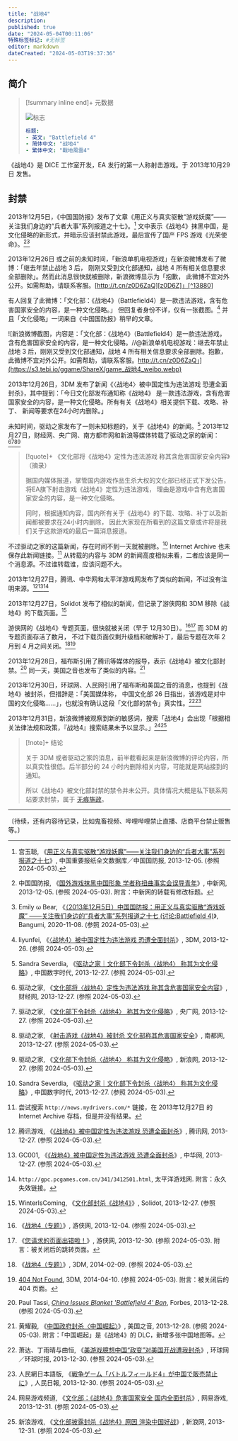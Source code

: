 ```yaml
---
title: "战地4"
description:
published: true
date: "2024-05-04T00:11:06"
特殊标签标记: #无标签
editor: markdown
dateCreated: "2024-05-03T19:37:36"
---
```


## 简介

> [!summary inline end]+ 元数据
>
> ![标志](https://s3.tebi.io/ggame/ShareX/game_战地4_logo.webp "https://www.steamgriddb.com/logo/2405")
>
> ```yaml
> 标题:
> - 英文: "Battlefield 4"
> - 简体中文: "战地4"
> - 繁体中文: "戰地風雲4"
> ```

《战地4》是 DICE 工作室开发，EA 发行的第一人称射击游戏。于 2013年10月29日 发售。

## 封禁

2013年12月5日，《中国国防报》发布了文章《用正义与真实驱散“游戏妖魔”——关注我们身边的“兵者大事”系列报道之十七》。[^yTmJM]
文中表示《战地4》抹黑中国，是文化侵略的新形式，并暗示应该封禁此游戏，最后宣传了国产 FPS 游戏《光荣使命》。[^85502][^18272]

[^yTmJM]: 宫玉聪, 《[用正义与真实驱散“游戏妖魔”——关注我们身边的“兵者大事”系列报道之十七](https://web.archive.org/web/20150923205303/http://www.cnki.net/KCMS/detail/detail.aspx?QueryID=13&CurRec=3&dbcode=CCND&dbname=CCNDLAST2014&filename=CGFB201312050030&urlid=&yx=&uid=WEEvREcwSlJHSldTTGJhYlN6VVhtcEJkU0JCREJQR3FhTzFuV3lMSlh0MFFEcGczKzI3Y1dFOFVlYnlqQ1NZaTJnaz0=$9A4hF_YAuvQ5obgVAqNKPCYcEjKensW4IQMovwHtwkF4VYPoHbKxJw!!&v=MjU5OTBHNEg5TE5yWTlBWk9zTURCTkt1aGRobmo5OFRuanFxeGRFZU1PVUtyaWZadUp2SGl2blVML0xJbDRTSmlyTmJM)》, 中国重要报纸全文数据库／中国国防报, 2013-12-05. (参照 2024-05-03).

[^85502]: 中国国防报, 《[国外游戏抹黑中国形象 学者称扭曲事实会误导青年](https://web.archive.org/web/20240503115039/https://www.chinanews.com.cn/mil/2013/12-05/5585502.shtml)》, 中新网, 2013-12-05. (参照 2024-05-03). 附言：中新网的转载有修改标题。

[^18272]: Emily ω Bear, 《[（2013年12月5日）中国国防报：用正义与真实驱散“游戏妖魔” ——关注我们身边的“兵者大事”系列报道之十七 (讨论:Battlefield 4)](https://web.archive.org/web/20220113165728/https://bangumi.tv/subject/topic/18272)》, Bangumi, 2020-11-08. (参照 2024-05-03).

2013年12月26日 或之前的未知时间，「新浪单机电视游戏」在新浪微博发布了微博：「继去年禁止战地 3 后，
刚刚又受到文化部通知，战地 4 所有相关信息要求全部删除」。然而此消息很快就被删除，新浪微博显示为「抱歉，
此微博不宜对外公开。如需帮助，请联系客服。[http://t.cn/z0D6ZaQ][z0D6Z]」[^13880]

[z0D6Z]: https://web.archive.org/web/20120212090017/http://help.weibo.com/self/query?typeid=1034 "单纯是联系新浪微博客服的页面。"

[^13880]: liyunfei, 《[〈战地4〉被中国定性为违法游戏 恐遭全面封杀](https://web.archive.org/web/20131228214413/http://www.3dmgame.com/news/201312/2313880.html)》, 3DM, 2013-12-26. (参照 2024-05-03).

有人回复了此微博：「文化部：《战地4》（Battlefield4）是一款违法游戏，含有危害国家安全的内容，是一种文化侵略。」
但回复者身份不详，仅有一张截图。[^13880] 并且「文化侵略」一词来自《中国国防报》稍早的文章。

![新浪微博截图，内容是：「文化部：《战地4》（Battlefield4）是一款违法游戏，含有危害国家安全的内容，是一种文化侵略。//@新浪单机电视游戏：继去年禁止战地 3 后，刚刚又受到文化部通知，战地 4 所有相关信息要求全部删除。抱歉，此微博不宜对外公开。如需帮助，请联系客服。http://t.cn/z0D6ZaQ」](https://s3.tebi.io/ggame/ShareX/game_战地4_weibo.webp)

2013年12月26日，3DM 发布了新闻《〈战地4〉被中国定性为违法游戏 恐遭全面封杀》，其中提到：「今日文化部发布通知称《战地4》
是一款违法游戏，含有危害国家安全的内容，是一种文化侵略。所有有关《战地4》相关提供下载、攻略、补丁、
新闻等要求在24小时内删除。」

未知时间，驱动之家发布了一则未知标题的，关于《战地4》的新闻。[^27339]
2013年12月27日，财经网、央广网、南方都市网和新浪等媒体转载了驱动之家的新闻：[^44517][^11206][^39892][^47115]

[^27339]: Sandra Severdia, 《[驱动之家｜文化部下令封杀〈战地4〉 称其为文化侵略](https://web.archive.org/web/20220528031953/https://chinadigitaltimes.net/chinese/327339.html)》, 中国数字时代, 2013-12-27. (参照 2024-05-03).

[^44517]: 驱动之家, 《[文化部将〈战地4〉定性为违法游戏 称其含危害国家安全内容](https://web.archive.org/web/20131229043347/http://tech.caijing.com.cn/2013-12-27/113744517.html)》, 财经网, 2013-12-27. (参照 2024-05-03).

[^11206]: 驱动之家, 《[文化部下令封杀〈战地4〉 称其为文化侵略](https://web.archive.org/web/20240503123743/https://hn.cnr.cn/hngbwh/201312/t20131227_514511206.shtml)》, 央广网, 2013-12-27. (参照 2024-05-03).

[^39892]: 驱动之家, 《[射击游戏《战地4》被封杀 文化部称其危害国家安全](https://web.archive.org/web/20140105025141/http://news.nandu.com/html/201312/27/639892.html)》, 南都网, 2013-12-27. (参照 2024-05-03).

[^47115]: 驱动之家, 《[文化部下令封杀〈战地4〉 称其为文化侵略](https://web.archive.org/web/20150524092626/http://tech.sina.com.cn/it/2013-12-27/11299047115.shtml)》, 新浪网, 2013-12-27. (参照 2024-05-03).

> [!quote]+ 《文化部将《战地4》定性为违法游戏 称其含危害国家安全内容》（摘录）
>
> 据国内媒体报道，掌管国内游戏作品生杀大权的文化部已经正式下发公告，将EA旗下射击游戏《战地4》定性为违法游戏，
> 理由是游戏中含有危害国家安全的内容，是一种文化侵略。
>
> 同时，根据通知内容，国内所有关于《战地4》的下载、攻略、补丁以及新闻都被要求在24小时内删除，
> 因此大家现在所看到的这篇文章或许将是我们关于这款游戏的最后一篇消息报道。

不过驱动之家的这篇新闻，存在时间不到一天就被删除。[^27339] Internet Archive 也未保存此新闻链接。[^link]
从转载的内容与 3DM 的新闻高度相似来看，二者应该是同一个消息源。不过谁转载谁，应该问题不大。

[^link]: 尝试搜索 `http://news.mydrivers.com/*` 链接，在 2013年12月27日 的 Internet Archive 存档，但是并没有结果。

2013年12月27日，腾讯、中华网和太平洋游戏网发布了类似的新闻，不过没有注明来源。[^01740][^48005][^12501]

[^01740]: 腾讯游戏, 《[《战地4》被中国定性为违法游戏 恐遭全面封杀](https://web.archive.org/web/20131230044047/http://games.qq.com/a/20131227/001740.htm)》, 腾讯网, 2013-12-27. (参照 2024-05-03).

[^48005]: GC001, 《[《战地4》被中国定性为违法游戏 恐遭全面封杀](https://web.archive.org/web/20131231082727/http://game.china.com/pcgame/news/444/20131227/18248005.html)》, 中华网, 2013-12-27. (参照 2024-05-03).

[^12501]: `http://gpc.pcgames.com.cn/341/3412501.html`, 太平洋游戏网. 附言：永久失效链接。

2013年12月27日，Solidot 发布了相似的新闻，但记录了游侠网和 3DM 移除《战地4》的下载页面。[^37798]

[^37798]: WinterIsComing, 《[文化部封杀《战地4》](https://web.archive.org/web/20181218220652/https://www.solidot.org/story?sid=37798)》, Solidot, 2013-12-27. (参照 2024-05-03).

游侠网的《战地4》专题页面，很快就被关闭（早于 12月30日）。[^ali04][^ali30] 而 3DM 的专题页面存活了数月，
不过下载页面仅剩升级档和破解补丁，最后专题在次年 2 月到 4 月之间关闭。[^3dm09][^3dm10]

[^ali04]: 《[战地4（专题）](https://web.archive.org/web/20131204203846/http://www.ali213.net/zt/Battlefield4/)》, 游侠网, 2013-12-04. (参照 2024-05-03).

[^ali30]: 《[您请求的页面出错啦！](https://web.archive.org/web/20131230102036/http://www.ali213.net:80/zt/battlefield4)》, 游侠网, 2013-12-30. (参照 2024-05-03). 附言：被关闭后的跳转页面。

[^3dm09]: 《[战地4（专题）](https://web.archive.org/web/20140209005217/http://www.3dmgame.com/games/battlefield4/)》, 3DM, 2014-02-09. (参照 2024-05-03).

[^3dm10]: [404 Not Found](https://web.archive.org/web/20140410195702/http://www.3dmgame.com/games/battlefield4/), 3DM, 2014-04-10. (参照 2024-05-03). 附言：被关闭后的 404 页面。

2013年12月28日，福布斯引用了腾讯等媒体的报导，表示《战地4》被文化部封禁。[^215] 同一天，美国之音也发布了类似的内容。[^132]

[^215]: Paul Tassi, _[China Issues Blanket 'Battlefield 4' Ban](https://web.archive.org/web/20221103172215/http://www.forbes.com/sites/insertcoin/2013/12/28/china-issues-blanket-battlefield-4-ban/)_, Forbes, 2013-12-28. (参照 2024-05-03).

[^132]: 黄耀毅, 《[中国政府封杀〈中国崛起〉](https://web.archive.org/web/20231012162619/https://www.voachinese.com/a/china-censor-game-20131228/1819132.html)》, 美国之音, 2013-12-28. (参照 2024-05-03). 附言：「中国崛起」是《战地4》的 DLC，新增多张中国地图等。

2013年12月30日，环球网、人民网引用了福布斯和美国之音的消息，也提到《战地4》被封杀，但措辞是：「美国媒体称，
中国文化部 26 日指出，该游戏是对中国的文化侵略……」，也就没有确认这段「文化部的禁令」真实性。[^06915][^99521]

[^06915]: 萧达、丁雨晴与曲恒, 《[美游戏臆想中国“政变”对美国开战遭我封杀](https://web.archive.org/web/20150820235109/http://mil.huanqiu.com/paper/2013-12/4706915.html)》, 环球网／环球时报, 2013-12-30. (参照 2024-05-03).

[^99521]: 人民網日本語版, 《[戦争ゲーム「バトルフィールド4」が中国で販売禁止に](https://web.archive.org/web/20230425110656/http://j.people.com.cn/206603/8499521.html)》, 人民日報, 2013-12-30. (参照 2024-05-03).

2013年12月31日，新浪微博被观察到新的敏感词，搜索「战地4」会出现「根据相关法律法规和政策，『战地4』搜索结果未予以显示。」[^14K8I][^55144]

[^14K8I]: 网易游戏频道, 《[文化部：《战地4》危害国家安全 国内全面封杀](https://web.archive.org/web/20150409023537/http://game.163.com/13/1231/02/9HD1NJL000314K8I.html)》, 网易游戏, 2013-12-31. (参照 2024-05-03).

[^55144]: 新浪游戏, 《[文化部披露封杀《战地4》原因 渲染中国好战](https://games.sina.com.cn/e/n/2013-12-31/1023755144.shtml)》, 新浪网, 2013-12-31. (参照 2024-05-03).

> [!note]+ 结论
>
> 关于 3DM 或者驱动之家的消息，前半截看起来是新浪微博的评论内容，所以真实性很低。后半部分的 24 小时内删除相关内容，可能就是网站接到的通知。
>
> 所以《战地4》被文化部封禁的禁令并未公开。具体情况大概是私下联系网站要求封禁，属于 [无痕施政](/meme/无痕施政.md)。

---

〔待续，还有内容待记录，比如鬼畜视频、哔哩哔哩禁止直播、店商平台禁止贩售等。〕
